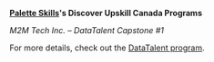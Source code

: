 **[Palette Skills](https://paletteskills.org/)'s Discover Upskill Canada Programs**

*M2M Tech Inc. – DataTalent Capstone #1*

For more details, check out the [DataTalent program](https://paletteskills.org/programs/datatalent).




